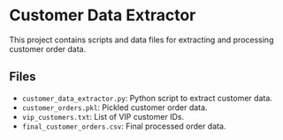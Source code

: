 # Customer Data Extractor

This project contains scripts and data files for extracting and processing customer order data.

## Files

- `customer_data_extractor.py`: Python script to extract customer data.
- `customer_orders.pkl`: Pickled customer order data.
- `vip_customers.txt`: List of VIP customer IDs.
- `final_customer_orders.csv`: Final processed order data.

